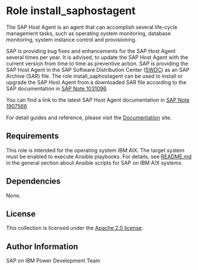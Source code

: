 # Role install_saphostagent

The SAP Host Agent is an agent that can accomplish several life-cycle management tasks, such as operating system monitoring, database monitoring, system instance control and provisioning.

SAP is providing bug fixes and enhancements for the SAP Host Agent several times per year. It is advised, to update the SAP Host Agent with the current version from time to time as preventive action. SAP is providing the SAP Host Agent in the SAP Software Distribution Center ([SWDC](https://support.sap.com/swdc)) as an SAP Archive (SAR) file. The role install_saphostagent can be used to install or upgrade the SAP Host Agent from a downloaded SAR file according to the SAP documentation in [SAP Note 1031096](https://launchpad.support.sap.com/#/notes/1031096).

You can find a link to the latest SAP Host Agent documentation in [SAP Note 1907566](https://launchpad.support.sap.com/#/notes/1907566)

For detail guides and reference, please visit the <a href="https://ibm.github.io/ansible-power-aix-sap/">Documentation</a> site.

## Requirements

This role is intended for the operating system IBM AIX. The target system must be enabled to execute Ansible playbooks. For details, see [README.md](../../README.md) in the general section about Ansible scripts for SAP on IBM AIX systems.

## Dependencies

None.

## License

This collection is licensed under the [Apache 2.0 license](http://www.apache.org/licenses/LICENSE-2.0).

## Author Information

SAP on IBM Power Development Team
